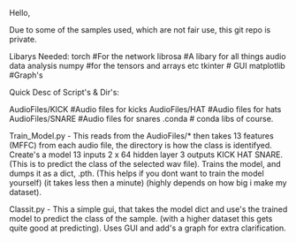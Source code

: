 Hello,

Due to some of the samples used, which are not fair use, this git repo is private.

Libarys Needed:
torch #For the network
librosa #A libary for all things audio data analysis
numpy #for the tensors and arrays etc
tkinter # GUI
matplotlib #Graph's

Quick Desc of Script's & Dir's:

AudioFiles/KICK #Audio files for kicks
AudioFiles/HAT #Audio files for hats
AudioFiles/SNARE #Audio files for snares
.conda # conda libs of course.

Train_Model.py -
This reads from the AudioFiles/* then takes 13 features (MFFC) from each audio file, the directory is how the class is identifyed.
Create's a model 13 inputs 2 x 64 hidden layer 3 outputs KICK HAT SNARE. (This is to predict the class of the selected wav file).
Trains the model, and dumps it as a dict, .pth. (This helps if you dont want to train the model yourself) (it takes less then a minute) (highly depends on how big i make my dataset).

Classit.py -
This a simple gui, that takes the model dict and use's the trained model to predict the class of the sample. (with a higher dataset this gets quite good at predicting).
Uses GUI and add's a graph for extra clarification.





